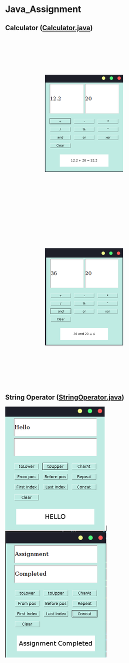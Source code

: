 # Java_Assignment

## Calculator ([Calculator.java](https://github.com/avi-01/Java_Assignment/blob/master/Calculator/Calculator.java))

<p align="center">
  <img width="250" style="margin:120px;" src="https://github.com/avi-01/Java_Assignment/blob/master/Calculator/1.png?raw=true">
  <img width="250" style="margin:120px;" src="https://github.com/avi-01/Java_Assignment/blob/master/Calculator/2.png?raw=true">
</p>


## String Operator ([StringOperator.java](https://github.com/avi-01/Java_Assignment/blob/master/String%20Operator/StringOperator.java))

![toUpper operation](https://github.com/avi-01/Java_Assignment/blob/master/String%20Operator/1.png?raw=true)     |           ![concat operation](https://github.com/avi-01/Java_Assignment/blob/master/String%20Operator/2.png?raw=true)
